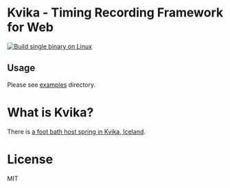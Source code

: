 # Kvika - Timing Recording Framework for Web

[![Build single binary on Linux](https://github.com/link-u/kvika-framework/workflows/Build%20single%20binary%20on%20Linux/badge.svg)](https://github.com/link-u/kvika-framework/actions?query=workflow%3A%22Build+single+binary+on+Linux%22)

## Usage

Please see [examples](./examples/) directory.

# What is Kvika?

There is [a foot bath host spring in Kvika, Iceland](https://www.google.com/search?q=kvika+geothermal+footbath&tbm=isch&ved=2ahUKEwiAuL20websAhUnzIsBHZzcBJUQ2-cCegQIABAA&oq=Kvika+foot&gs_lcp=CgNpbWcQARgAMgYIABAIEB46BAgAEBM6BggAEB4QE1DrwANYqccDYNDPA2gAcAB4AIABpAGIAZAFkgEDNi4xmAEAoAEBqgELZ3dzLXdpei1pbWfAAQE&sclient=img&ei=LV-hX8DtK6eYr7wPnLmTqAk&bih=838&biw=1638&client=ubuntu&hs=z8z&safe=active).

# License

MIT
